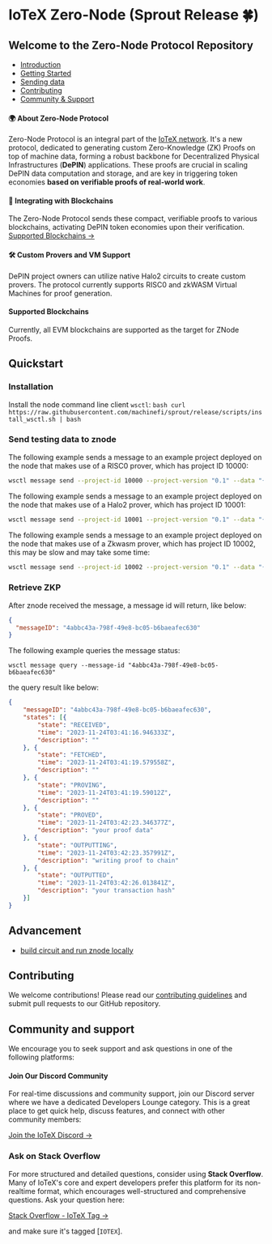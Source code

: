 # IoTeX Zero-Node (Sprout Release 🍀)

## Welcome to the Zero-Node Protocol Repository

- [Introduction](#-about-zero-node-protocol)
- [Getting Started](#quickstart)
- [Sending data](#send-testing-data-to-znode)
- [Contributing](#contributing)
- [Community & Support](#community-and-support)


#### 🌍 About Zero-Node Protocol

Zero-Node Protocol is an integral part of the [IoTeX network](https://iotex.io). It's a new protocol, dedicated to generating custom Zero-Knowledge (ZK) Proofs on top of machine data, forming a robust backbone for Decentralized Physical Infrastructures (**DePIN**) applications. These proofs are crucial in scaling DePIN data computation and storage, and are key in triggering token economies **based on verifiable proofs of real-world work**.

#### 🔗 Integrating with Blockchains

The Zero-Node Protocol sends these compact, verifiable proofs to various blockchains, activating DePIN token economies upon their verification. [Supported Blockchains →](#supported_blockchains)

#### 🛠 Custom Provers and VM Support

DePIN project owners can utilize native Halo2 circuits to create custom provers. The protocol currently supports RISC0 and zkWASM Virtual Machines for proof generation.

#### Supported Blockchains

Currently, all EVM blockchains are supported as the target for ZNode Proofs.

## Quickstart

### Installation

Install the node command line client `wsctl`:
    ```bash
    curl https://raw.githubusercontent.com/machinefi/sprout/release/scripts/install_wsctl.sh | bash
    ```

### Send testing data to znode

The following example sends a message to an example project deployed on the node that makes use of a RISC0 prover, which has project ID 10000:

```bash
wsctl message send --project-id 10000 --project-version "0.1" --data "{\"private_input\":\"14\", \"public_input\":\"3,34\", \"receipt_type\":\"Snark\"}"
```

The following example sends a message to an example project deployed on the node that makes use of a Halo2 prover, which has project ID 10001:

```bash
wsctl message send --project-id 10001 --project-version "0.1" --data "{\"private_a\": 3, \"private_b\": 4}"
```

The following example sends a message to an example project deployed on the node that makes use of a Zkwasm prover, which has project ID 10002, this may be slow and may take some time:

```bash
wsctl message send --project-id 10002 --project-version "0.1" --data "{\"private_a\": 1, \"private_b\": 1}"
```

### Retrieve ZKP

After znode received the message, a message id will return, like below:

```json
{
  "messageID": "4abbc43a-798f-49e8-bc05-b6baeafec630"
}
```

The following example queries the message status:

```shell
wsctl message query --message-id "4abbc43a-798f-49e8-bc05-b6baeafec630"
```

the query result like below:

```json
{
	"messageID": "4abbc43a-798f-49e8-bc05-b6baeafec630",
	"states": [{
		"state": "RECEIVED",
		"time": "2023-11-24T03:41:16.946333Z",
		"description": ""
	}, {
		"state": "FETCHED",
		"time": "2023-11-24T03:41:19.579558Z",
		"description": ""
	}, {
		"state": "PROVING",
		"time": "2023-11-24T03:41:19.59012Z",
		"description": ""
	}, {
		"state": "PROVED",
		"time": "2023-11-24T03:42:23.346377Z",
		"description": "your proof data"
	}, {
		"state": "OUTPUTTING",
		"time": "2023-11-24T03:42:23.357991Z",
		"description": "writing proof to chain"
	}, {
		"state": "OUTPUTTED",
		"time": "2023-11-24T03:42:26.013841Z",
		"description": "your transaction hash"
	}]
}
```

## Advancement
- [build circuit and run znode locally](RUN-LOCALLY.md)

## Contributing

We welcome contributions! Please read our [contributing guidelines](CONTRIBUTING.md) and submit pull requests to our GitHub repository.

## Community and support

We encourage you to seek support and ask questions in one of the following platforms:

#### Join Our Discord Community

For real-time discussions and community support, join our Discord server where we have a dedicated
Developers Lounge category. This is a great place to get quick help, discuss features, and connect with other community members:

[Join the IoTeX Discord →](https://iotex.io/devdiscord)

### Ask on Stack Overflow

For more structured and detailed questions, consider using **Stack Overflow**. Many of IoTeX's core and expert developers prefer this platform for its non-realtime format, which encourages well-structured and comprehensive questions. Ask your question here:

[Stack Overflow - IoTeX Tag →](https://stackoverflow.com/questions/tagged/iotex)

and make sure it's tagged [`IOTEX`].
